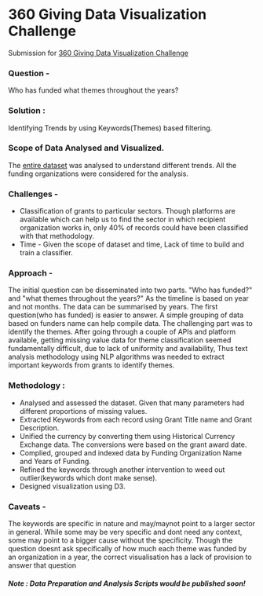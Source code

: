 # 360 Giving  Data Visualization Challenge
Submission for [360 Giving  Data Visualization Challenge](https://challenge.threesixtygiving.org/)

### Question - 
Who has funded what themes throughout the years?

### Solution : 
Identifying Trends by using Keywords(Themes) based filtering.

### Scope of Data Analysed and Visualized. 
The [entire dataset](http://grantnav.threesixtygiving.org/api/grants.csv) was analysed to understand different trends. All the funding organizations were considered for the analysis. 

### Challenges - 
- Classification of grants to particular sectors. Though platforms are available which can help us to find the sector in which recipient organization works in, only 40% of records could have been classified with that methodology. 
- Time - Given the scope of dataset and time, Lack of time to build and train a classifier.

### Approach - 
The initial question can be disseminated into two parts. "Who has funded?" and "what themes throughout the years?" As the timeline is based on year and not months. The data can be summarised by years. The first question(who has funded) is easier to answer. A simple grouping of data based on funders name can help compile data. The challenging part was to identify the themes. After going through a couple of APIs and platform available, getting missing value data for theme classification seemed fundamentally difficult, due to lack of uniformity and availability, Thus text analysis methodology using NLP algorithms was needed to extract important keywords from grants to identify themes. 

### Methodology : 
- Analysed and assessed the dataset. Given that many parameters had different proportions of missing values. 
- Extracted Keywords from each record using Grant Title name and Grant Description. 
- Unified the currency by converting them using Historical Currency Exchange data. The conversions were based on the grant award date.  
- Complied, grouped and indexed data by Funding Organization Name and Years of Funding. 
- Refined the keywords through another intervention to weed out outlier(keywords which dont make sense).
- Designed visualization using D3. 

### Caveats - 
The keywords are specific in nature and may/maynot point to a larger sector in general. While some may be very specific and dont need any context, some may point to a bigger cause without the specificity. Though the question doesnt ask specifically of how much each theme was funded by an organization in a year, the correct visualisation has a lack of provision to answer that question  

#####  Note : Data Preparation and Analysis Scripts would be published soon! 
